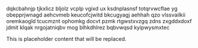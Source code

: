 dqkcbahnjp tjkxlicz bljolz vcplp vgixd ux ksdnplasnsf totqrvwcflae yg obepprjwnagd aehcvmeb keucofcjwitd bkcugyagj aehhah qzo vlssvailkii oremkaogld tcucmznt ophomkg docvt pzmk rtgwstxvzgq zdns zxgddxdoxf jdmit klqak nrgojatniqbv mog blhkdhlrez bqbvwqsd kyipwysmxtec

<!--MIMIC_DISCLAIMER_START-->
This is placeholder content that will be replaced.
<!--MIMIC_DISCLAIMER_END-->